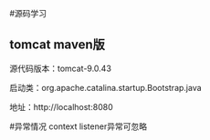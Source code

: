#源码学习

## tomcat maven版
源代码版本：tomcat-9.0.43

启动类：org.apache.catalina.startup.Bootstrap.java

地址：http://localhost:8080

#异常情况
context listener异常可忽略
